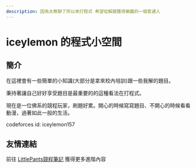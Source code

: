 ```yaml
---
description: 因為太無聊了所以來打程式 希望從解題獲得樂趣的一個普通人
---
```


# iceylemon 的程式小空間

## 簡介

在這裡會有一些簡單的小知識\(大部分是拿來校內培訓\)跟一些我解的題目。

秉持著讓自己好好享受題目是最重要的的這種看法在打程式。

現在是一位佛系的競程玩家，刷題好累。開心的時候寫寫題目、不開心的時候看看動漫，過著如此一般的生活。

codeforces id: iceylemon157

## 友情連結

前往 [LittlePants競程筆記](https://gilbert12-tw.gitbook.io/littlepants_cp_note/) 獲得更多進階內容

